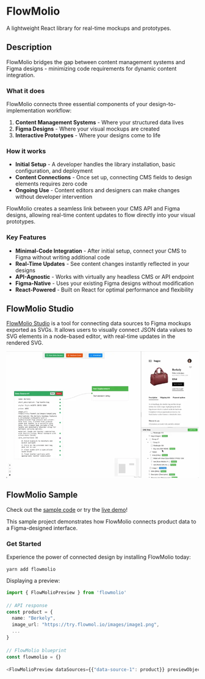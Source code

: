 # FlowMolio

A lightweight React library for real-time mockups and prototypes.

## Description

FlowMolio bridges the gap between content management systems and Figma designs - minimizing code requirements for dynamic content integration.

### What it does

FlowMolio connects three essential components of your design-to-implementation workflow:

1. **Content Management Systems** - Where your structured data lives
2. **Figma Designs** - Where your visual mockups are created
3. **Interactive Prototypes** - Where your designs come to life

### How it works

- **Initial Setup** - A developer handles the library installation, basic configuration, and deployment
- **Content Connections** - Once set up, connecting CMS fields to design elements requires zero code
- **Ongoing Use** - Content editors and designers can make changes without developer intervention

FlowMolio creates a seamless link between your CMS API and Figma designs, allowing real-time content updates to flow directly into your visual prototypes.

### Key Features

- **Minimal-Code Integration** - After initial setup, connect your CMS to Figma without writing additional code
- **Real-Time Updates** - See content changes instantly reflected in your designs
- **API-Agnostic** - Works with virtually any headless CMS or API endpoint
- **Figma-Native** - Uses your existing Figma designs without modification
- **React-Powered** - Built on React for optimal performance and flexibility

## FlowMolio Studio

[FlowMolio Studio](https://flowmol.io) is a tool for connecting data sources to Figma mockups exported as SVGs. It allows users to visually connect JSON data values to SVG elements in a node-based editor, with real-time updates in the rendered SVG.

![FlowMolio Studio screen recording](showcase/studio.webp)

## FlowMolio Sample

Check out the [sample code](https://github.com/vladvlasov256/flowmolio-sample) or try the [live demo](https://try.flowmol.io/)!

This sample project demonstrates how FlowMolio connects product data to a Figma-designed interface.

### Get Started

Experience the power of connected design by installing FlowMolio today:

```yarn add flowmolio```

Displaying a preview:

```typescript
import { FlowMolioPreview } from 'flowmolio'

// API response
const product = {
  name: "Berkely",
  image_url: "https://try.flowmol.io/images/image1.png",
  ...
}

// FlowMolio blueprint
const flowmolio = {} 

<FlowMolioPreview dataSources={{"data-source-1": product}} previewObject={flowmolio} />
```
